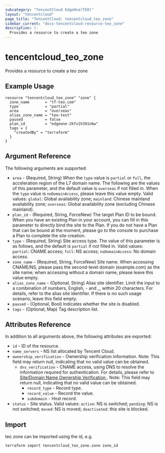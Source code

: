 ```yaml
---
subcategory: "TencentCloud EdgeOne(TEO)"
layout: "tencentcloud"
page_title: "TencentCloud: tencentcloud_teo_zone"
sidebar_current: "docs-tencentcloud-resource-teo_zone"
description: |-
  Provides a resource to create a teo zone
---
```


# tencentcloud_teo_zone

Provides a resource to create a teo zone

## Example Usage

```hcl
resource "tencentcloud_teo_zone" "zone" {
  zone_name       = "tf-teo.com"
  type            = "partial"
  area            = "overseas"
  alias_zone_name = "teo-test"
  paused          = false
  plan_id         = "edgeone-2kfv1h391n6w"
  tags = {
    "createdBy" = "terraform"
  }
}
```

## Argument Reference

The following arguments are supported:

* `area` - (Required, String) When the `type` value is `partial` or `full`, the acceleration region of the L7 domain name. The following are the values of this parameter, and the default value is `overseas` if not filled in. When the `type` value is `noDomainAccess`, please leave this value empty. Valid values: `global`: Global availability zone; `mainland`: Chinese mainland availability zone; `overseas`: Global availability zone (excluding Chinese mainland).
* `plan_id` - (Required, String, ForceNew) The target Plan ID to be bound. When you have an existing Plan in your account, you can fill in this parameter to directly bind the site to the Plan. If you do not have a Plan that can be bound at the moment, please go to the console to purchase a Plan to complete the site creation.
* `type` - (Required, String) Site access type. The value of this parameter is as follows, and the default is `partial` if not filled in. Valid values: `partial`: CNAME access; `full`: NS access; `noDomainAccess`: No domain access.
* `zone_name` - (Required, String, ForceNew) Site name. When accessing CNAME/NS, please pass the second-level domain (example.com) as the site name; when accessing without a domain name, please leave this value empty.
* `alias_zone_name` - (Optional, String) Alias site identifier. Limit the input to a combination of numbers, English, - and _, within 20 characters. For details, refer to the alias site identifier. If there is no such usage scenario, leave this field empty.
* `paused` - (Optional, Bool) Indicates whether the site is disabled.
* `tags` - (Optional, Map) Tag description list.

## Attributes Reference

In addition to all arguments above, the following attributes are exported:

* `id` - ID of the resource.
* `name_servers` - NS list allocated by Tencent Cloud.
* `ownership_verification` - Ownership verification information. Note: This field may return null, indicating that no valid value can be obtained.
  * `dns_verification` - CNAME access, using DNS to resolve the information required for authentication. For details, please refer to [Site/Domain Name Ownership Verification ](https://cloud.tencent.com/document/product/1552/70789#7af6ecf8-afca-4e35-8811-b5797ed1bde5). Note: This field may return null, indicating that no valid value can be obtained.
    * `record_type` - Record type.
    * `record_value` - Record the value.
    * `subdomain` - Host record.
* `status` - Site status. Valid values: `active`: NS is switched; `pending`: NS is not switched; `moved`: NS is moved; `deactivated`: this site is blocked.


## Import

teo zone can be imported using the id, e.g.
```
terraform import tencentcloud_teo_zone.zone zone_id
```

